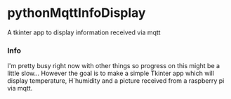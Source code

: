 # pythonMqttInfoDisplay
A tkinter app to display information received via mqtt


### Info

I'm pretty busy right now with other things so progress on this might be a little slow... 
However the goal is to make a simple Tkinter app which will display temperature, H´humidity and a picture received from a raspberry pi via mqtt.
